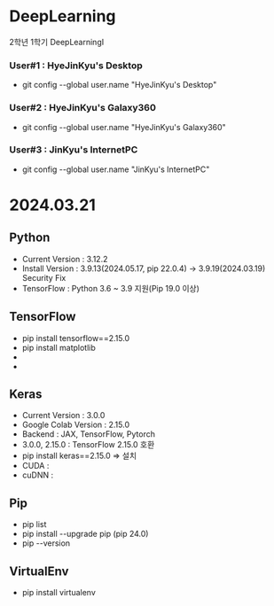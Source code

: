 # DeepLearning
2학년 1학기 DeepLearningⅠ

### User#1 : HyeJinKyu's Desktop
 - git config --global user.name "HyeJinKyu's Desktop"

### User#2 : HyeJinKyu's Galaxy360
 - git config --global user.name "HyeJinKyu's Galaxy360"

### User#3 : JinKyu's InternetPC
 - git config --global user.name "JinKyu's InternetPC"
 

# 2024.03.21
## Python
 - Current Version : 3.12.2
 - Install Version : 3.9.13(2024.05.17, pip 22.0.4) -> 3.9.19(2024.03.19) Security Fix
 - TensorFlow : Python 3.6 ~ 3.9 지원(Pip 19.0 이상)

## TensorFlow
 - pip install tensorflow==2.15.0
 - pip install matplotlib
 -
 -

## Keras
 - Current Version : 3.0.0
 - Google Colab Version : 2.15.0
 - Backend : JAX, TensorFlow, Pytorch
 - 3.0.0, 2.15.0 : TensorFlow 2.15.0 호환
 - pip install keras==2.15.0 => 설치
 - CUDA : 
 - cuDNN : 

## Pip
 - pip list
 - pip install --upgrade pip (pip 24.0)
 - pip --version

## VirtualEnv
 - pip install virtualenv

 